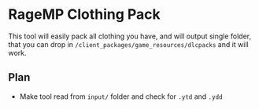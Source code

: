 # RageMP Clothing Pack

This tool will easily pack all clothing you have, and will output single folder, that you can drop in `/client_packages/game_resources/dlcpacks` and it will work.

## Plan

- Make tool read from `input/` folder and check for `.ytd` and `.ydd`
